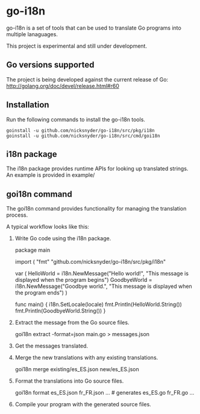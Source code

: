 go-i18n
=======

go-i18n is a set of tools that can be used to translate Go programs into multiple lanaguages.

This project is experimental and still under development.

Go versions supported
---------------------

The project is being developed against the current release of Go:
http://golang.org/doc/devel/release.html#r60

Installation
------------

Run the following commands to install the go-i18n tools.

    goinstall -u github.com/nicksnyder/go-i18n/src/pkg/i18n
    goinstall -u github.com/nicksnyder/go-i18n/src/cmd/goi18n

i18n package
------------

The i18n package provides runtime APIs for looking up translated strings. An example is provided in example/

goi18n command
--------------

The goi18n command provides functionality for managing the translation process.

A typical workflow looks like this:

1. Write Go code using the i18n package.

	package main

	import (
		"fmt"
		"github.com/nicksnyder/go-i18n/src/pkg/i18n"

	var (
		HelloWorld   = i18n.NewMessage("Hello world!", "This message is displayed when the program begins")
		GoodbyeWorld = i18n.NewMessage("Goodbye world.", "This message is displayed when the program ends")
	)

	func main() {
		i18n.SetLocale(locale)
		fmt.Println(HelloWorld.String())
		fmt.Println(GoodbyeWorld.String())
	}

2. Extract the message from the Go source files.

	goi18n extract -format=json main.go > messages.json

3. Get the messages translated.

4. Merge the new translations with any existing translations.

	goi18n merge existing/es_ES.json new/es_ES.json

5. Format the translations into Go source files.

	goi18n format es_ES.json fr_FR.json ... # generates es_ES.go fr_FR.go ...

6. Compile your program with the generated source files.
